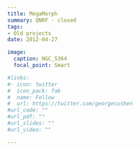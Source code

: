 ```yaml
---
title: MegaMorph
summary: QNRF - closed
tags:
- Old projects
date: 2012-04-27

image:
  caption: NGC_5364
  focal_point: Smart

#links:
#- icon: twitter
#  icon_pack: fab
#  name: Follow
#  url: https://twitter.com/georgecushen
#url_code: ""
#url_pdf: ""
#url_slides: ""
#url_video: ""

---
```


